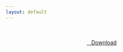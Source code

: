 ```yaml
---
layout: default
---
```


<br />

<br />

<center>
<a href="https://drive.google.com/uc?authuser=0&id=1W9-Bcw-V42G_2mltfUg96npHxVOiop3a&export=download" class="hbt"><i class="fa fa-chevron-down" aria-hidden="true"></i>&nbsp; &nbsp;Download</a>
</center><br />

<br />
